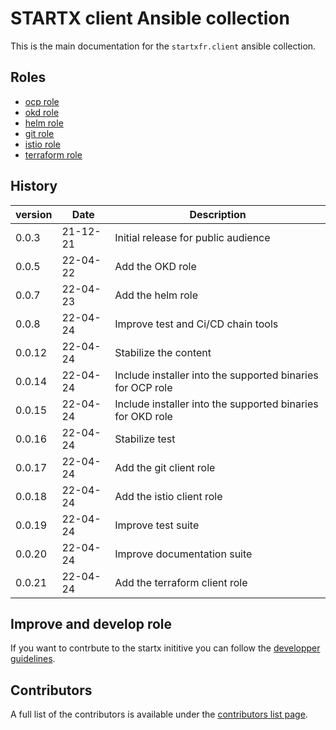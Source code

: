 # STARTX client Ansible collection

This is the main documentation for the `startxfr.client` ansible collection.

## Roles

- [ocp role](roles/ocp)
- [okd role](roles/okd)
- [helm role](roles/helm)
- [git role](roles/git)
- [istio role](roles/istio)
- [terraform role](roles/terraform)

## History

| version | Date     | Description                                                |
| ------- | -------- | ---------------------------------------------------------- |
| 0.0.3   | 21-12-21 | Initial release for public audience                        |
| 0.0.5   | 22-04-22 | Add the OKD role                                           |
| 0.0.7   | 22-04-23 | Add the helm role                                          |
| 0.0.8   | 22-04-24 | Improve test and Ci/CD chain tools                         |
| 0.0.12  | 22-04-24 | Stabilize the content                                      |
| 0.0.14  | 22-04-24 | Include installer into the supported binaries for OCP role |
| 0.0.15  | 22-04-24 | Include installer into the supported binaries for OKD role |
| 0.0.16  | 22-04-24 | Stabilize test                                             |
| 0.0.17  | 22-04-24 | Add the git client role                                    |
| 0.0.18  | 22-04-24 | Add the istio client role                                  |
| 0.0.19  | 22-04-24 | Improve test suite                                         |
| 0.0.20  | 22-04-24 | Improve documentation suite                                |
| 0.0.21  | 22-04-24 | Add the terraform client role                              |

## Improve and develop role

If you want to contrbute to the startx inititive you can follow the [developper guidelines](developpers.md).

## Contributors

A full list of the contributors is available under the [contributors list page](contributors.md).
